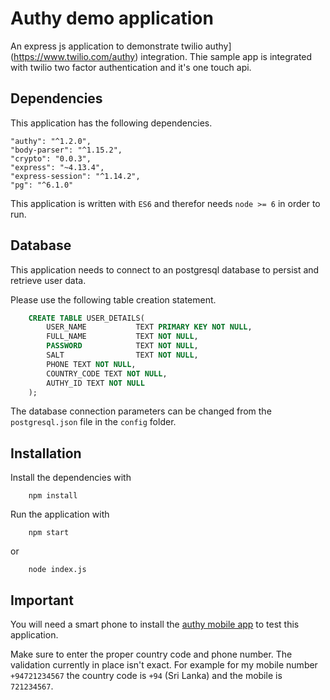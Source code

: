 # Authy demo application

An express js application to demonstrate twilio authy](https://www.twilio.com/authy) integration. Thie sample app
is integrated with twilio two factor authentication and it's one touch api.

## Dependencies

This application has the following dependencies.

    "authy": "^1.2.0",
    "body-parser": "^1.15.2",
    "crypto": "0.0.3",
    "express": "~4.13.4",
    "express-session": "^1.14.2",
    "pg": "^6.1.0"

This application is written with `ES6`  and therefor needs `node >= 6` in order to run.

## Database

This application needs to connect to an postgresql database to persist and retrieve user data.

Please use the following table creation statement.

```sql
    CREATE TABLE USER_DETAILS(
        USER_NAME           TEXT PRIMARY KEY NOT NULL,
        FULL_NAME           TEXT NOT NULL,
        PASSWORD            TEXT NOT NULL,
        SALT                TEXT NOT NULL,
        PHONE TEXT NOT NULL,
        COUNTRY_CODE TEXT NOT NULL,
        AUTHY_ID TEXT NOT NULL
    );
```

The database connection parameters can be changed from the `postgresql.json` file in the `config` folder.

## Installation

Install the dependencies with

```
    npm install
```

Run the application with

```
    npm start
```

or

```
    node index.js
```

## Important

You will need a smart phone to install the [authy mobile app](https://play.google.com/store/apps/details?id=com.authy.authy&hl=en)
to test this application.

Make sure to enter the proper country code and phone number. The validation currently in place isn't exact.
For example for my mobile number `+94721234567` the country code is `+94` (Sri Lanka) and the mobile is `721234567`.